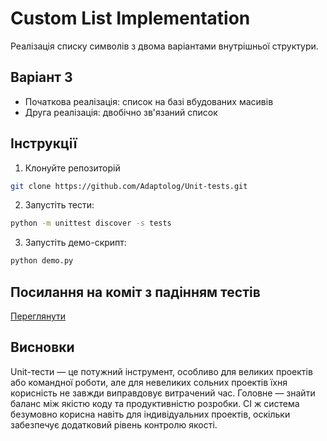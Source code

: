 # Custom List Implementation

Реалізація списку символів з двома варіантами внутрішньої структури.

## Варіант 3
- Початкова реалізація: список на базі вбудованих масивів
- Друга реалізація: двобічно зв'язаний список

## Інструкції
1. Клонуйте репозиторій
```bash
git clone https://github.com/Adaptolog/Unit-tests.git
```
2. Запустіть тести: 
```bash
python -m unittest discover -s tests
```
3. Запустіть демо-скрипт:
```bash
python demo.py
```
## Посилання на коміт з падінням тестів
[Переглянути](https://github.com/Adaptolog/Unit-tests/actions/runs/14244218246)

## Висновки
Unit-тести — це потужний інструмент, особливо для великих проектів або командної роботи, але для невеликих сольних проектів їхня корисність не завжди виправдовує витрачений час. Головне — знайти баланс між якістю коду та продуктивністю розробки. CI ж система безумовно корисна навіть для індивідуальних проектів, оскільки забезпечує додатковий рівень контролю якості.
